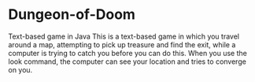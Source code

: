 # Dungeon-of-Doom
Text-based game in Java
This is a text-based game in which you travel around a map, attempting to pick up treasure and find the exit, while a computer is trying to catch you
before you can do this. When you use the look command, the computer can see your location and tries to converge on you.
